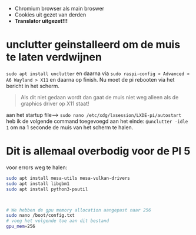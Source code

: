 
- Chromium browser als main broswer
- Cookies uit gezet van derden
- **Translator uitgezet!!!**



# unclutter geinstalleerd om de muis te laten verdwijnen
`sudo apt install unclutter` en daarna via `sudo raspi-config > Advanced > A6 Wayland > X11` en daarna op finish. Nu moet de pi rebooten via het bericht in het scherm.

> Als dit niet gedaan wordt dan gaat de muis niet weg alleen als de graphics driver op X11 staat!

aan het startup file--> `sudo nano /etc/xdg/lxsession/LXDE-pi/autostart` heb ik de volgende command toegevoegd aan het einde: `@unclutter -idle 1` om na 1 seconde de muis van het scherm te halen.




# Dit is allemaal overbodig voor de PI 5 
voor errors weg te halen:
```bash
sudo apt install mesa-utils mesa-vulkan-drivers
sudo apt install libgbm1
sudo apt install python3-psutil



# We hebben de gpu memory allocation aangepast naar 256
sudo nano /boot/config.txt
# voeg het volgende toe aan dit bestand
gpu_mem=256

